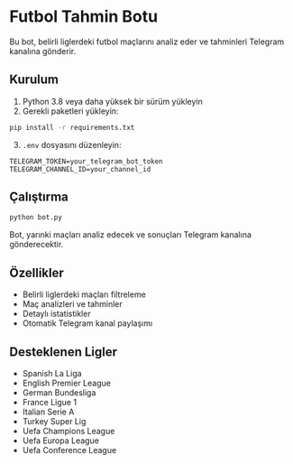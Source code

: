 # Futbol Tahmin Botu

Bu bot, belirli liglerdeki futbol maçlarını analiz eder ve tahminleri Telegram kanalına gönderir.

## Kurulum

1. Python 3.8 veya daha yüksek bir sürüm yükleyin
2. Gerekli paketleri yükleyin:
```bash
pip install -r requirements.txt
```

3. `.env` dosyasını düzenleyin:
```
TELEGRAM_TOKEN=your_telegram_bot_token
TELEGRAM_CHANNEL_ID=your_channel_id
```

## Çalıştırma

```bash
python bot.py
```

Bot, yarınki maçları analiz edecek ve sonuçları Telegram kanalına gönderecektir.

## Özellikler

- Belirli liglerdeki maçları filtreleme
- Maç analizleri ve tahminler
- Detaylı istatistikler
- Otomatik Telegram kanal paylaşımı

## Desteklenen Ligler

- Spanish La Liga
- English Premier League
- German Bundesliga
- France Ligue 1
- Italian Serie A
- Turkey Super Lig
- Uefa Champions League
- Uefa Europa League
- Uefa Conference League 